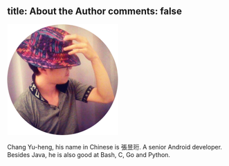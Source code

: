 title: About the Author
comments: false
---

![](avatar.png)

Chang Yu-heng, his name in Chinese is 張昱珩. A senior Android developer.
Besides Java, he is also good at Bash, C, Go and Python.
